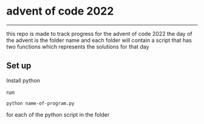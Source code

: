 # advent of code 2022
---
this repo is made to track progress for the advent of code 2022
the day of the advent is the folder name and each folder will contain a script that has two functions which represents the solutions for that day

## Set up
Install python

run 
```
python name-of-program.py
```
for each of the python script in the folder